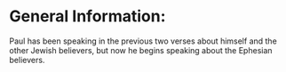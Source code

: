 # General Information:

Paul has been speaking in the previous two verses about himself and the other Jewish believers, but now he begins speaking about the Ephesian believers.